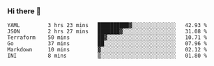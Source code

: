 ### Hi there 👋


<!--START_SECTION:waka-->

```text
YAML         3 hrs 23 mins   ██████████▓░░░░░░░░░░░░░░   42.93 %
JSON         2 hrs 27 mins   ███████▓░░░░░░░░░░░░░░░░░   31.08 %
Terraform    50 mins         ██▓░░░░░░░░░░░░░░░░░░░░░░   10.71 %
Go           37 mins         ██░░░░░░░░░░░░░░░░░░░░░░░   07.96 %
Markdown     10 mins         ▓░░░░░░░░░░░░░░░░░░░░░░░░   02.12 %
INI          8 mins          ▒░░░░░░░░░░░░░░░░░░░░░░░░   01.80 %
```

<!--END_SECTION:waka-->

<!--
**ssrahul96/ssrahul96** is a ✨ _special_ ✨ repository because its `README.md` (this file) appears on your GitHub profile.

Here are some ideas to get you started:

- 🔭 I’m currently working on ...
- 🌱 I’m currently learning ...
- 👯 I’m looking to collaborate on ...
- 🤔 I’m looking for help with ...
- 💬 Ask me about ...
- 📫 How to reach me: ...
- 😄 Pronouns: ...
- ⚡ Fun fact: ...
-->
